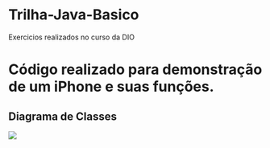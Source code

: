 # Trilha-Java-Basico
Exercicios realizados no curso da DIO

# Código realizado para demonstração de um iPhone e suas funções.

## Diagrama de Classes

[![](https://mermaid.ink/img/pako:eNptksFuwjAMhl-lymnT4AV6mIS2yw5DaEw75WIS01pK48pN0Abi3Rcgmwghlza_nXy_Yx-UYYuqVcbBNL0SdAKD9k1aZ6X5wFHYxsDyHicy4JrDJXxaT4ENyMPjlTJCnG6kCR0aYg_5iod1EPJdM5x3OfOo_TV2MYKg6_kznd2yJ8MFFwJ6iyWGUhaBvLAIEn_xvog66pKtTPZxQOH75CXssAPL8uYDisdQgi1dSlnyDhYbKBgQIjjag6ygI1_G8Js29BfINqK4-x5o1bPHAly8Wa1fKqr1hLgh5Lvn8-e6t1VG3YYqpXov7dVMJTcDkE2DdS5Cq9DjgFq16dfiFqILWml_TKmQDKx_vFFtkIgzJRy7XrVbcFPaxdGmZufB_FfR0sl1Ht3T5_gLMAzjsg?type=png)](https://mermaid.live/edit#pako:eNptksFuwjAMhl-lymnT4AV6mIS2yw5DaEw75WIS01pK48pN0Abi3Rcgmwghlza_nXy_Yx-UYYuqVcbBNL0SdAKD9k1aZ6X5wFHYxsDyHicy4JrDJXxaT4ENyMPjlTJCnG6kCR0aYg_5iod1EPJdM5x3OfOo_TV2MYKg6_kznd2yJ8MFFwJ6iyWGUhaBvLAIEn_xvog66pKtTPZxQOH75CXssAPL8uYDisdQgi1dSlnyDhYbKBgQIjjag6ygI1_G8Js29BfINqK4-x5o1bPHAly8Wa1fKqr1hLgh5Lvn8-e6t1VG3YYqpXov7dVMJTcDkE2DdS5Cq9DjgFq16dfiFqILWml_TKmQDKx_vFFtkIgzJRy7XrVbcFPaxdGmZufB_FfR0sl1Ht3T5_gLMAzjsg)


